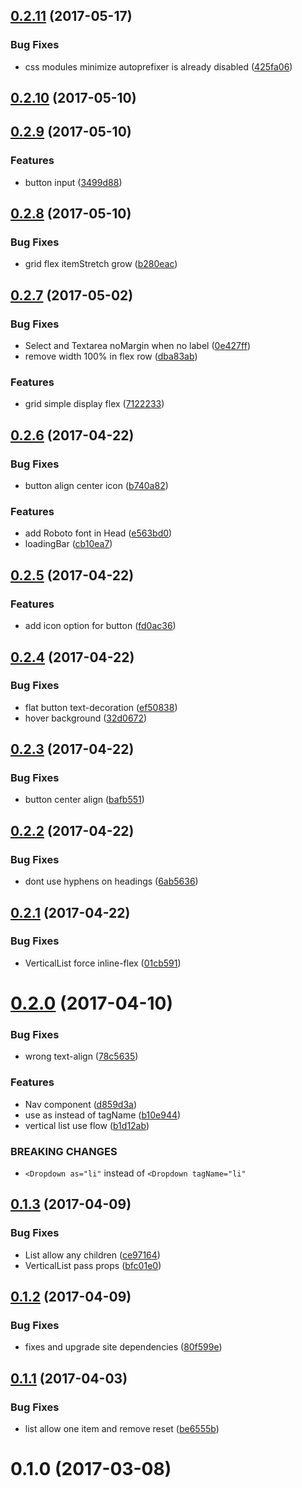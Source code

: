 <a name="0.2.11"></a>
## [0.2.11](https://github.com/christophehurpeau/ynnub/compare/v0.2.10...v0.2.11) (2017-05-17)


### Bug Fixes

* css modules minimize autoprefixer is already disabled ([425fa06](https://github.com/christophehurpeau/ynnub/commit/425fa06))


<a name="0.2.10"></a>
## [0.2.10](https://github.com/christophehurpeau/ynnub/compare/v0.2.9...v0.2.10) (2017-05-10)


<a name="0.2.9"></a>
## [0.2.9](https://github.com/christophehurpeau/ynnub/compare/v0.2.8...v0.2.9) (2017-05-10)


### Features

* button input ([3499d88](https://github.com/christophehurpeau/ynnub/commit/3499d88))


<a name="0.2.8"></a>
## [0.2.8](https://github.com/christophehurpeau/ynnub/compare/v0.2.7...v0.2.8) (2017-05-10)


### Bug Fixes

* grid flex itemStretch grow ([b280eac](https://github.com/christophehurpeau/ynnub/commit/b280eac))


<a name="0.2.7"></a>
## [0.2.7](https://github.com/christophehurpeau/ynnub/compare/v0.2.6...v0.2.7) (2017-05-02)


### Bug Fixes

* Select and Textarea noMargin when no label ([0e427ff](https://github.com/christophehurpeau/ynnub/commit/0e427ff))
* remove width 100% in flex row ([dba83ab](https://github.com/christophehurpeau/ynnub/commit/dba83ab))

### Features

* grid simple display flex ([7122233](https://github.com/christophehurpeau/ynnub/commit/7122233))


<a name="0.2.6"></a>
## [0.2.6](https://github.com/christophehurpeau/ynnub/compare/v0.2.5...v0.2.6) (2017-04-22)


### Bug Fixes

* button align center icon ([b740a82](https://github.com/christophehurpeau/ynnub/commit/b740a82))

### Features

* add Roboto font in Head ([e563bd0](https://github.com/christophehurpeau/ynnub/commit/e563bd0))
* loadingBar ([cb10ea7](https://github.com/christophehurpeau/ynnub/commit/cb10ea7))


<a name="0.2.5"></a>
## [0.2.5](https://github.com/christophehurpeau/ynnub/compare/v0.2.4...v0.2.5) (2017-04-22)


### Features

* add icon option for button ([fd0ac36](https://github.com/christophehurpeau/ynnub/commit/fd0ac36))


<a name="0.2.4"></a>
## [0.2.4](https://github.com/christophehurpeau/ynnub/compare/v0.2.3...v0.2.4) (2017-04-22)


### Bug Fixes

* flat button text-decoration ([ef50838](https://github.com/christophehurpeau/ynnub/commit/ef50838))
* hover background ([32d0672](https://github.com/christophehurpeau/ynnub/commit/32d0672))


<a name="0.2.3"></a>
## [0.2.3](https://github.com/christophehurpeau/ynnub/compare/v0.2.2...v0.2.3) (2017-04-22)


### Bug Fixes

* button center align ([bafb551](https://github.com/christophehurpeau/ynnub/commit/bafb551))


<a name="0.2.2"></a>
## [0.2.2](https://github.com/christophehurpeau/ynnub/compare/v0.2.1...v0.2.2) (2017-04-22)


### Bug Fixes

* dont use hyphens on headings ([6ab5636](https://github.com/christophehurpeau/ynnub/commit/6ab5636))


<a name="0.2.1"></a>
## [0.2.1](https://github.com/christophehurpeau/ynnub/compare/v0.2.0...v0.2.1) (2017-04-22)


### Bug Fixes

* VerticalList force inline-flex ([01cb591](https://github.com/christophehurpeau/ynnub/commit/01cb591))


<a name="0.2.0"></a>
# [0.2.0](https://github.com/christophehurpeau/ynnub/compare/v0.1.3...v0.2.0) (2017-04-10)


### Bug Fixes

* wrong text-align ([78c5635](https://github.com/christophehurpeau/ynnub/commit/78c5635))

### Features

* Nav component ([d859d3a](https://github.com/christophehurpeau/ynnub/commit/d859d3a))
* use as instead of tagName ([b10e944](https://github.com/christophehurpeau/ynnub/commit/b10e944))
* vertical list use flow ([b1d12ab](https://github.com/christophehurpeau/ynnub/commit/b1d12ab))


### BREAKING CHANGES

* `<Dropdown as="li"` instead of `<Dropdown tagName="li"`


<a name="0.1.3"></a>
## [0.1.3](https://github.com/christophehurpeau/ynnub/compare/v0.1.2...v0.1.3) (2017-04-09)


### Bug Fixes

* List allow any children ([ce97164](https://github.com/christophehurpeau/ynnub/commit/ce97164))
* VerticalList pass props ([bfc01e0](https://github.com/christophehurpeau/ynnub/commit/bfc01e0))


<a name="0.1.2"></a>
## [0.1.2](https://github.com/christophehurpeau/ynnub/compare/v0.1.1...v0.1.2) (2017-04-09)


### Bug Fixes

* fixes and upgrade site dependencies ([80f599e](https://github.com/christophehurpeau/ynnub/commit/80f599e))


<a name="0.1.1"></a>
## [0.1.1](https://github.com/christophehurpeau/ynnub/compare/v0.1.0...v0.1.1) (2017-04-03)


### Bug Fixes

* list allow one item and remove reset ([be6555b](https://github.com/christophehurpeau/ynnub/commit/be6555b))


<a name="0.1.0"></a>
# 0.1.0 (2017-03-08)
